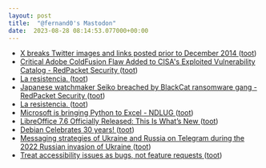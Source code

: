 ```yaml
---
layout: post
title:  "@fernand0's Mastodon"
date:  2023-08-28 08:14:53.077000+00:00
---
```

*  [X breaks Twitter images and links posted prior to December 2014 ](https://www.theverge.com/2023/8/20/23838823/twitter-x-deleted-pictures-links-2014-metadata-t-co-shortene) ([toot](https://mastodon.social/@fernand0/110966242876559448))
*  [Critical Adobe ColdFusion Flaw Added to CISA's Exploited Vulnerability Catalog - RedPacket Security ](https://www.redpacketsecurity.com/critical-adobe-coldfusion-flaw-added-to-cisa-s-exploited-vulnerability-catalog) ([toot](https://mastodon.social/@fernand0/110966111889665923))
*  [La resistencia. ](https://avecesunafoto.wordpress.com/2023/08/27/la-resistencia) ([toot](https://mastodon.social/@fernand0/110962839501606136))
*  [Japanese watchmaker Seiko breached by BlackCat ransomware gang - RedPacket Security ](https://www.redpacketsecurity.com/japanese-watchmaker-seiko-breached-by-blackcat-ransomware-gang) ([toot](https://mastodon.social/@fernand0/110962836670134678))
*  [La resistencia. ](https://avecesunafoto.wordpress.com/2023/08/27/la-resistencia) ([toot](https://mastodon.social/@fernand0/110962809285127230))
*  [Microsoft is bringing Python to Excel - NDLUG ](https://lemmy.ndlug.org/post/10636) ([toot](https://mastodon.social/@fernand0/110962433609245435))
*  [LibreOffice 7.6 Officially Released: This Is What’s New ](https://www.linuxtoday.com/news/libreoffice-7-6-officially-released-this-is-whats-new) ([toot](https://mastodon.social/@fernand0/110962247927727851))
*  [Debian Celebrates 30 years! ](https://bits.debian.org/2023/08/debian-turns-30.htm) ([toot](https://mastodon.social/@fernand0/110961963168673149))
*  [Messaging strategies of Ukraine and Russia on Telegram during the 2022 Russian invasion of Ukraine ](https://firstmonday.org/ojs/index.php/fm/article/download/12873/1129) ([toot](https://mastodon.social/@fernand0/110961728941857514))
*  [Treat accessibility issues as bugs, not feature requests ](https://github.com/readme/guides/fix-accessibility-bug) ([toot](https://mastodon.social/@fernand0/110961550780945647))
